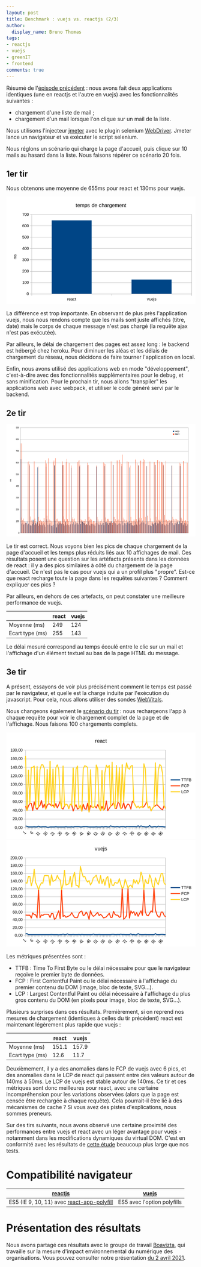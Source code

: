 ```yaml
---
layout: post
title: Benchmark : vuejs vs. reactjs (2/3)
author:
  display_name: Bruno Thomas
tags:
- reactjs
- vuejs
- greenIT
- frontend
comments: true
---
```


Résumé de l'[épisode précédent]({{site.url}}/frontend-benchmark) : nous avons fait deux applications identiques (une en reactjs et l'autre en vuejs) avec les fonctionnalités suivantes :

* chargement d'une liste de mail ;
* chargement d'un mail lorsque l'on clique sur un mail de la liste.

Nous utilisons l'injecteur [jmeter](https://jmeter.apache.org/) avec le plugin selenium [WebDriver](https://jmeter-plugins.org/wiki/WebDriverTutorial/). Jmeter lance un navigateur et va exécuter le script selenium.

Nous réglons un scénario qui charge la page d'accueil, puis clique sur 10 mails au hasard dans la liste. Nous faisons répérer ce scénario 20 fois.

## 1er tir

Nous obtenons une moyenne de 655ms pour react et 130ms pour vuejs.

![diagramme](/images/frontend_benchmark/01-run-diagramme.png)

La différence est trop importante. En observant de plus près l'application vuejs, nous nous rendons compte que les mails sont juste affichés (titre, date) mais le corps de chaque message n'est pas chargé (la requête ajax n'est pas exécutée).

Par ailleurs, le délai de chargement des pages est assez long : le backend est hébergé chez heroku. Pour diminuer les aléas et les délais de chargement du réseau, nous décidons de faire tourner l'application en local.

Enfin, nous avons utilisé des applications web en mode "développement", c'est-à-dire avec des fonctionnalités supplémentaires pour le debug, et sans minification. Pour le prochain tir, nous allons "transpiler" les applications web avec webpack, et utiliser le code généré servi par le backend.

## 2e tir

![diagramme](/images/frontend_benchmark/02-run-diagramme.png)

Le tir est correct. Nous voyons bien les pics de chaque chargement de la page d'accueil et les temps plus réduits liés aux 10 affichages de mail. Ces résultats posent une question sur les artéfacts présents dans les données de react : il y a des pics similaires à côté du chargement de la page d'accueil. Ce n'est pas le cas pour vuejs qui a un profil plus "propre". Est-ce que react recharge toute la page dans les requêtes suivantes ? Comment expliquer ces pics ?

Par ailleurs, en dehors de ces artefacts, on peut constater une meilleure performance de vuejs.

|   |react | vuejs
| ---| --- | ------
| Moyenne (ms)   | 249 | 124
| Ecart type (ms)| 255 | 143

Le délai mesuré correspond au temps écoulé entre le clic sur un mail et l'affichage d'un élément textuel au bas de la page HTML du message.

## 3e tir

A présent, essayons de voir plus précisément comment le temps est passé par le navigateur, et quelle est la charge induite par l'exécution du javascript. Pour cela, nous allons utiliser des sondes [WebVitals](https://web.dev/vitals/).

Nous changeons également le [scénario du tir](https://github.com/iroco-co/frontend-benchmark/tree/master/reports/05-run-2021-03-30) : nous rechargeons l'app à chaque requête pour voir le chargement complet de la page et de l'affichage. Nous faisons 100 chargements complets.

![analytics react](/images/frontend_benchmark/analytics-react.png)
![analytics vuejs](/images/frontend_benchmark/analytics-vuejs.png)

Les métriques présentées sont :
* TTFB : Time To First Byte ou le délai nécessaire pour que le navigateur reçoive le premier byte de données.
* FCP : First Contentful Paint ou le délai nécessaire à l'affichage du premier contenu du DOM (image, bloc de texte, SVG...).
* LCP : Largest Contentful Paint ou délai nécessaire à l'affichage du plus gros contenu du DOM (en pixels pour image, bloc de texte, SVG...).

Plusieurs surprises dans ces résultats. Premièrement, si on reprend nos mesures de chargement (identiques à celles du tir précédent) react est maintenant légèrement plus rapide que vuejs :

|   |react | vuejs
| ---| --- | ------
| Moyenne (ms)   | 151.1 | 157.9
| Ecart type (ms) | 12.6 | 11.7

Deuxièmement, il y a des anomalies dans le FCP de vuejs avec 6 pics, et des anomalies dans le LCP de react qui passent entre des valeurs autour de 140ms à 50ms. Le LCP de vuejs est stable autour de 140ms. Ce tir et ces métriques sont donc meilleures pour react, avec une certaine incompréhension pour les variations observées (alors que la page est censée être rechargée à chaque requête). Cela pourrait-il être lié à des mécanismes de cache ? Si vous avez des pistes d'explications, nous sommes preneurs.

Sur des tirs suivants, nous avons observé une certaine proximité des performances entre vuejs et react avec un léger avantage pour vuejs - notamment dans les modifications dynamiques du virtual DOM. C'est en conformité avec les résultats de [cette étude](https://rawgit.com/krausest/js-framework-benchmark/master/webdriver-ts-results/table.html) beaucoup plus large que nos tests.

# Compatibilité navigateur

| [reactjs](https://create-react-app.dev/docs/supported-browsers-features/) | [vuejs](https://cli.vuejs.org/guide/browser-compatibility.html)
| --- | ---
| ES5 (IE 9, 10, 11) avec [react-app-polyfill](https://github.com/facebook/create-react-app/blob/main/packages/react-app-polyfill/README.md) | ES5 avec l'option polyfills

# Présentation des résultats

Nous avons partagé ces résultats avec le groupe de travail [Boavizta](https://boavizta.org/), qui travaille sur la mesure d'impact environnemental du numérique des organisations. Vous pouvez consulter notre présentation [du 2 avril 2021](https://github.com/iroco-co/frontend-benchmark/tree/master/slideshow).
